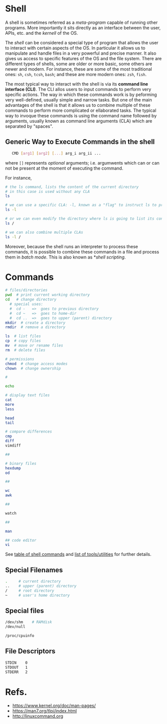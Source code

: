 # Shell
A shell is sometimes referred as a *meta-program* capable of running
other programs.
More importantly it sits directly as an interface between the user, APIs,
etc. and the *kernell* of the OS.

The *shell* can be considered a special  type of program that allows the user to interact with certain aspects of the OS.
In particular it allows us to manipulate and handle files in a very powerful and precise manner.
It also gives us access to specific features of the OS and the file system.
There are different types of shells, some are older or more basic, some others are newer and modern.
For instance, these are some of the most traditional ones: `sh`, `csh`, `tcsh`, `bash`;
and  these are more modern ones: `zsh`, `fish`.

The most typical way to interact with the shell is via its **command line interface (CLI)**.
The CLI allos users to input commands to perform very specific actions.
The way in which these commands work is by peforming very well-defined, usually simple and narrow tasks.
But one of the main advantages of the shell is that it allows us to combine multiple of these commands to perform more complicated or ellaborated tasks.
The typical way to invoque these commands is using the command name followed by arguments, usually known as command line arguments (CLA) which are separated by "spaces".

## Generic Way to Execute Commands in the shell
```sh
   CMD [arg1] [arg2] [...] arg_i arg_ii ...
```
where `[]` represents *optional* arguments; i.e. argumwents which can or can not be present at the moment of executing the command.

For instance,
```sh
# the ls command, lists the content of the current directory
# in this case is used without any CLA
ls

# we can use a specific CLA: -l, known as a "flag" to instruct ls to provide more details
ls -l

# or we can even modify the directory where ls is going to list its content, in this case in the "root" directory of the system
ls /

# we can also combine multiple CLAs
ls -l /
```

Moreover, because the shell runs an interpreter to process these commands, it is possible to combine these commands in a file and process them in *batch mode*.
This is also known as **shell scripting*.


# Commands

```sh
# files/directories
pwd  # print current working directory
cd   # change directory
  # special uses:
  #  cd -   =>  goes to previous directory
  #  cd ~   =>  goes to home-dir
  #  cd ..  =>  goes to upper (parent) directory
mkdir  # create a directory
rmdir  # remove a directory

ls  # list files
cp  # copy files
mv  # move or rename files
rm  # delete files

# permissions
chmod  # change access modes
chown  # change ownership

#

echo

# display text files
cat
more
less

head
tail

# compare differences
cmp
diff
vimdiff

##

# binary files
hexdump
od

##

wc
awk

##

watch

##

man

## code editor
vi
```

See [table of shell commands](shell_commands_table.md) and [list of tools/utilities](tools.md) for further details.


## Special Filenames
```sh
.     # current directory
..    # upper (parent) directory
/     # root directory
~     # user's home directory
```

## Special files
```sh
/dev/shm    # RAMdisk
/dev/null

/proc/cpuinfo
```

## File Descriptors
```sh
STDIN    0
STDOUT   1
STDERR   2
```

# Refs.
   * https://www.kernel.org/doc/man-pages/
   * https://man7.org/tlpi/index.html
   * http://linuxcommand.org
